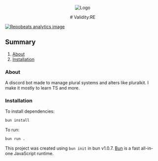 <div align="center">
<div style="width: 256px; image-rendering: pixelated;">


<div style="width: 256px; image-rendering: pixelated;">


![Logo](https://i.imgur.com/KeYGWJc.png)
</div>

</div>
# Validity:RE
</div>


[![Repobeats analytics image](https://repobeats.axiom.co/api/embed/f3f3517b8146ae728d6bf0f925b3f1bf3aa43dc4.svg)](https://github.com/movva-gpu/ValidityRE/pulse)
  
## Summary
1.  [About](#about)
2.  [Installation](#install)

<div id=about>

### About
A discord bot made to manage plural systems and alters like pluralkit. I make it mostly to learn TS and more.
</div>

<div id=install>

### Installation
To install dependencies:

```bash
bun install
```

To run:

```bash
bun run .
```

This project was created using `bun init` in bun v1.0.7. [Bun](https://bun.sh) is a fast all-in-one JavaScript runtime.
</div>

